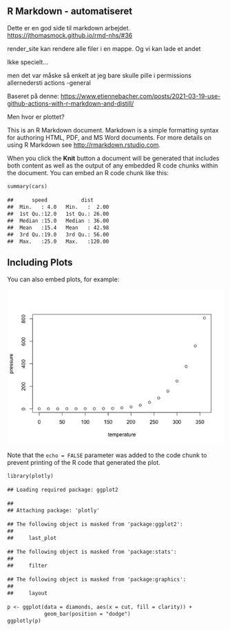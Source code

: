 ## R Markdown - automatiseret

Dette er en god side til markdown arbejdet.
<https://jthomasmock.github.io/rmd-nhs/#36>

render\_site kan rendere alle filer i en mappe. Og vi kan lade et andet

Ikke specielt…

men det var måske så enkelt at jeg bare skulle pille i permissions
allernedersti actions -general

Baseret på denne:
<https://www.etiennebacher.com/posts/2021-03-19-use-github-actions-with-r-markdown-and-distill/>

Men hvor er plottet?

This is an R Markdown document. Markdown is a simple formatting syntax
for authoring HTML, PDF, and MS Word documents. For more details on
using R Markdown see <http://rmarkdown.rstudio.com>.

When you click the **Knit** button a document will be generated that
includes both content as well as the output of any embedded R code
chunks within the document. You can embed an R code chunk like this:

    summary(cars)

    ##      speed           dist       
    ##  Min.   : 4.0   Min.   :  2.00  
    ##  1st Qu.:12.0   1st Qu.: 26.00  
    ##  Median :15.0   Median : 36.00  
    ##  Mean   :15.4   Mean   : 42.98  
    ##  3rd Qu.:19.0   3rd Qu.: 56.00  
    ##  Max.   :25.0   Max.   :120.00

## Including Plots

You can also embed plots, for example:

![](/rmd_images/README/pressure-1.png)

Note that the `echo = FALSE` parameter was added to the code chunk to
prevent printing of the R code that generated the plot.

    library(plotly)

    ## Loading required package: ggplot2

    ## 
    ## Attaching package: 'plotly'

    ## The following object is masked from 'package:ggplot2':
    ## 
    ##     last_plot

    ## The following object is masked from 'package:stats':
    ## 
    ##     filter

    ## The following object is masked from 'package:graphics':
    ## 
    ##     layout

    p <- ggplot(data = diamonds, aes(x = cut, fill = clarity)) +
                geom_bar(position = "dodge")
    ggplotly(p)

<div id="htmlwidget-33d5dc3e4985539c5430" style="width:672px;height:480px;" class="plotly html-widget"></div>
<script type="application/json" data-for="htmlwidget-33d5dc3e4985539c5430">{"x":{"data":[{"orientation":"v","width":[0.1125,0.1125,0.1125,0.1125,0.112500000000001],"base":[0,0,0,0,0],"x":[0.60625,1.60625,2.60625,3.60625,4.60625],"y":[210,96,84,205,146],"text":["count:  210<br />cut: Fair<br />clarity: I1","count:   96<br />cut: Good<br />clarity: I1","count:   84<br />cut: Very Good<br />clarity: I1","count:  205<br />cut: Premium<br />clarity: I1","count:  146<br />cut: Ideal<br />clarity: I1"],"type":"bar","textposition":"none","marker":{"autocolorscale":false,"color":"rgba(68,1,84,1)","line":{"width":1.88976377952756,"color":"transparent"}},"name":"I1","legendgroup":"I1","showlegend":true,"xaxis":"x","yaxis":"y","hoverinfo":"text","frame":null},{"orientation":"v","width":[0.1125,0.1125,0.1125,0.1125,0.112500000000001],"base":[0,0,0,0,0],"x":[0.71875,1.71875,2.71875,3.71875,4.71875],"y":[466,1081,2100,2949,2598],"text":["count:  466<br />cut: Fair<br />clarity: SI2","count: 1081<br />cut: Good<br />clarity: SI2","count: 2100<br />cut: Very Good<br />clarity: SI2","count: 2949<br />cut: Premium<br />clarity: SI2","count: 2598<br />cut: Ideal<br />clarity: SI2"],"type":"bar","textposition":"none","marker":{"autocolorscale":false,"color":"rgba(70,51,126,1)","line":{"width":1.88976377952756,"color":"transparent"}},"name":"SI2","legendgroup":"SI2","showlegend":true,"xaxis":"x","yaxis":"y","hoverinfo":"text","frame":null},{"orientation":"v","width":[0.1125,0.1125,0.1125,0.1125,0.112500000000001],"base":[0,0,0,0,0],"x":[0.83125,1.83125,2.83125,3.83125,4.83125],"y":[408,1560,3240,3575,4282],"text":["count:  408<br />cut: Fair<br />clarity: SI1","count: 1560<br />cut: Good<br />clarity: SI1","count: 3240<br />cut: Very Good<br />clarity: SI1","count: 3575<br />cut: Premium<br />clarity: SI1","count: 4282<br />cut: Ideal<br />clarity: SI1"],"type":"bar","textposition":"none","marker":{"autocolorscale":false,"color":"rgba(54,92,141,1)","line":{"width":1.88976377952756,"color":"transparent"}},"name":"SI1","legendgroup":"SI1","showlegend":true,"xaxis":"x","yaxis":"y","hoverinfo":"text","frame":null},{"orientation":"v","width":[0.1125,0.1125,0.1125,0.1125,0.112500000000001],"base":[0,0,0,0,0],"x":[0.94375,1.94375,2.94375,3.94375,4.94375],"y":[261,978,2591,3357,5071],"text":["count:  261<br />cut: Fair<br />clarity: VS2","count:  978<br />cut: Good<br />clarity: VS2","count: 2591<br />cut: Very Good<br />clarity: VS2","count: 3357<br />cut: Premium<br />clarity: VS2","count: 5071<br />cut: Ideal<br />clarity: VS2"],"type":"bar","textposition":"none","marker":{"autocolorscale":false,"color":"rgba(39,127,142,1)","line":{"width":1.88976377952756,"color":"transparent"}},"name":"VS2","legendgroup":"VS2","showlegend":true,"xaxis":"x","yaxis":"y","hoverinfo":"text","frame":null},{"orientation":"v","width":[0.1125,0.1125,0.1125,0.112500000000001,0.112500000000001],"base":[0,0,0,0,0],"x":[1.05625,2.05625,3.05625,4.05625,5.05625],"y":[170,648,1775,1989,3589],"text":["count:  170<br />cut: Fair<br />clarity: VS1","count:  648<br />cut: Good<br />clarity: VS1","count: 1775<br />cut: Very Good<br />clarity: VS1","count: 1989<br />cut: Premium<br />clarity: VS1","count: 3589<br />cut: Ideal<br />clarity: VS1"],"type":"bar","textposition":"none","marker":{"autocolorscale":false,"color":"rgba(31,161,135,1)","line":{"width":1.88976377952756,"color":"transparent"}},"name":"VS1","legendgroup":"VS1","showlegend":true,"xaxis":"x","yaxis":"y","hoverinfo":"text","frame":null},{"orientation":"v","width":[0.1125,0.1125,0.1125,0.112500000000001,0.112500000000001],"base":[0,0,0,0,0],"x":[1.16875,2.16875,3.16875,4.16875,5.16875],"y":[69,286,1235,870,2606],"text":["count:   69<br />cut: Fair<br />clarity: VVS2","count:  286<br />cut: Good<br />clarity: VVS2","count: 1235<br />cut: Very Good<br />clarity: VVS2","count:  870<br />cut: Premium<br />clarity: VVS2","count: 2606<br />cut: Ideal<br />clarity: VVS2"],"type":"bar","textposition":"none","marker":{"autocolorscale":false,"color":"rgba(74,193,109,1)","line":{"width":1.88976377952756,"color":"transparent"}},"name":"VVS2","legendgroup":"VVS2","showlegend":true,"xaxis":"x","yaxis":"y","hoverinfo":"text","frame":null},{"orientation":"v","width":[0.1125,0.1125,0.1125,0.112500000000001,0.112500000000001],"base":[0,0,0,0,0],"x":[1.28125,2.28125,3.28125,4.28125,5.28125],"y":[17,186,789,616,2047],"text":["count:   17<br />cut: Fair<br />clarity: VVS1","count:  186<br />cut: Good<br />clarity: VVS1","count:  789<br />cut: Very Good<br />clarity: VVS1","count:  616<br />cut: Premium<br />clarity: VVS1","count: 2047<br />cut: Ideal<br />clarity: VVS1"],"type":"bar","textposition":"none","marker":{"autocolorscale":false,"color":"rgba(159,218,58,1)","line":{"width":1.88976377952756,"color":"transparent"}},"name":"VVS1","legendgroup":"VVS1","showlegend":true,"xaxis":"x","yaxis":"y","hoverinfo":"text","frame":null},{"orientation":"v","width":[0.1125,0.1125,0.1125,0.112500000000001,0.112500000000001],"base":[0,0,0,0,0],"x":[1.39375,2.39375,3.39375,4.39375,5.39375],"y":[9,71,268,230,1212],"text":["count:    9<br />cut: Fair<br />clarity: IF","count:   71<br />cut: Good<br />clarity: IF","count:  268<br />cut: Very Good<br />clarity: IF","count:  230<br />cut: Premium<br />clarity: IF","count: 1212<br />cut: Ideal<br />clarity: IF"],"type":"bar","textposition":"none","marker":{"autocolorscale":false,"color":"rgba(253,231,37,1)","line":{"width":1.88976377952756,"color":"transparent"}},"name":"IF","legendgroup":"IF","showlegend":true,"xaxis":"x","yaxis":"y","hoverinfo":"text","frame":null}],"layout":{"margin":{"t":26.2283105022831,"r":7.30593607305936,"b":40.1826484018265,"l":48.9497716894977},"plot_bgcolor":"rgba(235,235,235,1)","paper_bgcolor":"rgba(255,255,255,1)","font":{"color":"rgba(0,0,0,1)","family":"","size":14.6118721461187},"xaxis":{"domain":[0,1],"automargin":true,"type":"linear","autorange":false,"range":[0.4,5.6],"tickmode":"array","ticktext":["Fair","Good","Very Good","Premium","Ideal"],"tickvals":[1,2,3,4,5],"categoryorder":"array","categoryarray":["Fair","Good","Very Good","Premium","Ideal"],"nticks":null,"ticks":"outside","tickcolor":"rgba(51,51,51,1)","ticklen":3.65296803652968,"tickwidth":0.66417600664176,"showticklabels":true,"tickfont":{"color":"rgba(77,77,77,1)","family":"","size":11.689497716895},"tickangle":-0,"showline":false,"linecolor":null,"linewidth":0,"showgrid":true,"gridcolor":"rgba(255,255,255,1)","gridwidth":0.66417600664176,"zeroline":false,"anchor":"y","title":{"text":"cut","font":{"color":"rgba(0,0,0,1)","family":"","size":14.6118721461187}},"hoverformat":".2f"},"yaxis":{"domain":[0,1],"automargin":true,"type":"linear","autorange":false,"range":[-253.55,5324.55],"tickmode":"array","ticktext":["0","1000","2000","3000","4000","5000"],"tickvals":[0,1000,2000,3000,4000,5000],"categoryorder":"array","categoryarray":["0","1000","2000","3000","4000","5000"],"nticks":null,"ticks":"outside","tickcolor":"rgba(51,51,51,1)","ticklen":3.65296803652968,"tickwidth":0.66417600664176,"showticklabels":true,"tickfont":{"color":"rgba(77,77,77,1)","family":"","size":11.689497716895},"tickangle":-0,"showline":false,"linecolor":null,"linewidth":0,"showgrid":true,"gridcolor":"rgba(255,255,255,1)","gridwidth":0.66417600664176,"zeroline":false,"anchor":"x","title":{"text":"count","font":{"color":"rgba(0,0,0,1)","family":"","size":14.6118721461187}},"hoverformat":".2f"},"shapes":[{"type":"rect","fillcolor":null,"line":{"color":null,"width":0,"linetype":[]},"yref":"paper","xref":"paper","x0":0,"x1":1,"y0":0,"y1":1}],"showlegend":true,"legend":{"bgcolor":"rgba(255,255,255,1)","bordercolor":"transparent","borderwidth":1.88976377952756,"font":{"color":"rgba(0,0,0,1)","family":"","size":11.689497716895},"title":{"text":"clarity","font":{"color":"rgba(0,0,0,1)","family":"","size":14.6118721461187}}},"hovermode":"closest","barmode":"relative"},"config":{"doubleClick":"reset","modeBarButtonsToAdd":["hoverclosest","hovercompare"],"showSendToCloud":false},"source":"A","attrs":{"f7f4d619b5a":{"x":{},"fill":{},"type":"bar"}},"cur_data":"f7f4d619b5a","visdat":{"f7f4d619b5a":["function (y) ","x"]},"highlight":{"on":"plotly_click","persistent":false,"dynamic":false,"selectize":false,"opacityDim":0.2,"selected":{"opacity":1},"debounce":0},"shinyEvents":["plotly_hover","plotly_click","plotly_selected","plotly_relayout","plotly_brushed","plotly_brushing","plotly_clickannotation","plotly_doubleclick","plotly_deselect","plotly_afterplot","plotly_sunburstclick"],"base_url":"https://plot.ly"},"evals":[],"jsHooks":[]}</script>
